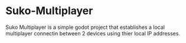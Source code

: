# Suko-Multiplayer
Suko Multiplayer is a simple godot project that establishes a local multiplayer connectin between 2 devices using thier local IP addresses.
